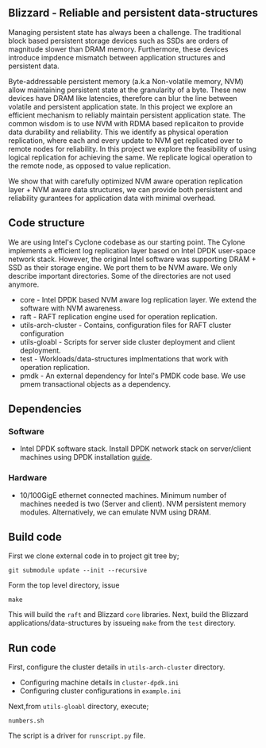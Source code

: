 ## Blizzard - Reliable and persistent data-structures

Managing persistent state has always been a challenge. The traditional block based
persistent storage devices such as SSDs are orders of magnitude slower than DRAM memory.
Furthermore, these devices introduce impdence mismatch between application structures and
persistent data.

Byte-addressable persistent memory (a.k.a Non-volatile memory, NVM)  allow maintaining persistent state at the granularity
of a byte. These new devices have DRAM like latencies, therefore can blur the line between
volatile and persistent application state. In this project we explore an efficient
mechanism to reliably maintain persistent application state. The common wisdom is to use 
NVM with RDMA based replicaiton to provide data durability and reliability. This we identify
as physical operation replication, where each and every update to NVM get replicated over to remote nodes
for reliability. In this project we explore the feasibility of using logical replication for achieving the
same. We replicate logical operation to the remote node, as opposed to value replication.

We show that with carefully optimized NVM aware operation replication layer + NVM aware data structures, we can provide
both persistent and reliability gurantees for application data with minimal overhead.

## Code structure

We are using Intel's Cyclone codebase as our starting point. The Cylone implements a efficient log replication
layer based on Intel DPDK user-space network stack. However, the original Intel software was supporting DRAM + SSD
as their storage engine. We port them to be NVM aware.
We only describe important directories. Some of the directories are not used anymore.

* core -  Intel DPDK based NVM aware log replication layer. We extend the software with NVM awareness. 
* raft - RAFT replication engine used for operation replication. 
* utils-arch-cluster - Contains, configuration files for RAFT cluster configuration
* utils-gloabl - Scripts for server side cluster deployment and client deployment.
* test - Workloads/data-structures implmentations that work with operation replication.
* pmdk - An external dependency for Intel's PMDK code base. We use pmem transactional objects as a dependency.

## Dependencies

### Software

* Intel DPDK software stack.
Install DPDK network stack on server/client machines using DPDK installation [guide](http://core.dpdk.org/doc/quick-start/).

### Hardware

* 10/100GigE ethernet connected machines. Minimum number of machines needed is two (Server and client).
NVM persistent memory modules. Alternatively, we can emulate NVM using DRAM.

## Build code

First we clone external code in to project git tree by;

```git submodule update --init --recursive```

Form the top level directory, issue

```make```

This will build the ```raft``` and Blizzard ```core``` libraries. 
Next, build the Blizzard applications/data-structures by issueing ```make``` from the 
```test``` directory.

## Run code

First, configure the cluster details in ```utils-arch-cluster``` directory.
* Configuring machine details in ```cluster-dpdk.ini```
* Configuring cluster configurations in ```example.ini```

Next,from ```utils-gloabl``` directory, execute;

```numbers.sh```

The script is a driver for ```runscript.py``` file.


